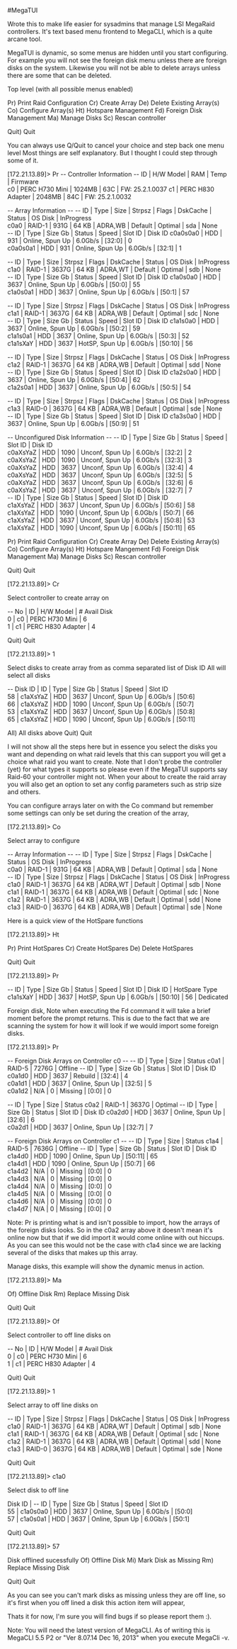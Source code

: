 #MegaTUI

Wrote this to make life easier for sysadmins that manage LSI MegaRaid
controllers. It's text based menu frontend to MegaCLI, which is a quite arcane
tool. 

MegaTUI is dynamic, so some menus are hidden until you start configuring. For
example you will not see the foreign disk menu unless there are foreign disks
on the system. Likewise you will not be able to delete arrays unless there are
some that can be deleted. 

Top level (with all possible menus enabled)

 Pr) Print Raid Configuration
 Cr) Create Array
 De) Delete Existing Array(s)
 Co) Configure Array(s)
 Ht) Hotspare Management
 Fd) Foreign Disk Management
 Ma) Manage Disks
 Sc) Rescan controller

 Quit) Quit

You can always use Q/Quit to cancel your choice and step back one menu level
Most things are self explanatory. But I thought I could step through some of
it.

[172.21.13.89]> Pr 
-- Controller Information --
ID  | H/W Model         | RAM    | Temp | Firmware     
c0  | PERC H730 Mini    | 1024MB | 63C  | FW: 25.2.1.0037 
c1  | PERC H830 Adapter | 2048MB | 84C  | FW: 25.2.1.0032 

-- Array Information --
-- ID | Type    |    Size |  Strpsz |      Flags | DskCache |   Status |  OS Disk | InProgress   
c0a0  | RAID-1  |    931G |   64 KB |    ADRA,WB |  Default |  Optimal |      sda | None         
-- ID    | Type | Size Gb  | Status          | Speed    | Slot ID  | Disk ID 
c0a0s0a0 | HDD  | 931      | Online, Spun Up | 6.0Gb/s  | [32:0]   | 0       
c0a0s0a1 | HDD  | 931      | Online, Spun Up | 6.0Gb/s  | [32:1]   | 1       

-- ID | Type    |    Size |  Strpsz |      Flags | DskCache |   Status |  OS Disk | InProgress   
c1a0  | RAID-1  |   3637G |   64 KB |    ADRA,WT |  Default |  Optimal |      sdb | None         
-- ID    | Type | Size Gb  | Status          | Speed    | Slot ID  | Disk ID 
c1a0s0a0 | HDD  | 3637     | Online, Spun Up | 6.0Gb/s  | [50:0]   | 55      
c1a0s0a1 | HDD  | 3637     | Online, Spun Up | 6.0Gb/s  | [50:1]   | 57      

-- ID | Type    |    Size |  Strpsz |      Flags | DskCache |   Status |  OS Disk | InProgress   
c1a1  | RAID-1  |   3637G |   64 KB |    ADRA,WB |  Default |  Optimal |      sdc | None         
-- ID    | Type | Size Gb  | Status          | Speed    | Slot ID  | Disk ID 
c1a1s0a0 | HDD  | 3637     | Online, Spun Up | 6.0Gb/s  | [50:2]   | 59      
c1a1s0a1 | HDD  | 3637     | Online, Spun Up | 6.0Gb/s  | [50:3]   | 52      
c1a1sXaY | HDD  | 3637     | HotSP, Spun Up  | 6.0Gb/s  | [50:10]  | 56      

-- ID | Type    |    Size |  Strpsz |      Flags | DskCache |   Status |  OS Disk | InProgress   
c1a2  | RAID-1  |   3637G |   64 KB |    ADRA,WB |  Default |  Optimal |      sdd | None         
-- ID    | Type | Size Gb  | Status          | Speed    | Slot ID  | Disk ID 
c1a2s0a0 | HDD  | 3637     | Online, Spun Up | 6.0Gb/s  | [50:4]   | 62      
c1a2s0a1 | HDD  | 3637     | Online, Spun Up | 6.0Gb/s  | [50:5]   | 54      

-- ID | Type    |    Size |  Strpsz |      Flags | DskCache |   Status |  OS Disk | InProgress   
c1a3  | RAID-0  |   3637G |   64 KB |    ADRA,WB |  Default |  Optimal |      sde | None         
-- ID    | Type | Size Gb  | Status          | Speed    | Slot ID  | Disk ID 
c1a3s0a0 | HDD  | 3637     | Online, Spun Up | 6.0Gb/s  | [50:9]   | 51      


-- Unconfigured Disk Information --
-- ID    | Type | Size Gb  | Status          | Speed    | Slot ID  | Disk ID  
c0aXsYaZ | HDD  | 1090     | Unconf, Spun Up | 6.0Gb/s  | [32:2]   | 2        
c0aXsYaZ | HDD  | 1090     | Unconf, Spun Up | 6.0Gb/s  | [32:3]   | 3        
c0aXsYaZ | HDD  | 3637     | Unconf, Spun Up | 6.0Gb/s  | [32:4]   | 4        
c0aXsYaZ | HDD  | 3637     | Unconf, Spun Up | 6.0Gb/s  | [32:5]   | 5        
c0aXsYaZ | HDD  | 3637     | Unconf, Spun Up | 6.0Gb/s  | [32:6]   | 6        
c0aXsYaZ | HDD  | 3637     | Unconf, Spun Up | 6.0Gb/s  | [32:7]   | 7        
-- ID    | Type | Size Gb  | Status          | Speed    | Slot ID  | Disk ID  
c1aXsYaZ | HDD  | 3637     | Unconf, Spun Up | 6.0Gb/s  | [50:6]   | 58       
c1aXsYaZ | HDD  | 1090     | Unconf, Spun Up | 6.0Gb/s  | [50:7]   | 66       
c1aXsYaZ | HDD  | 3637     | Unconf, Spun Up | 6.0Gb/s  | [50:8]   | 53       
c1aXsYaZ | HDD  | 1090     | Unconf, Spun Up | 6.0Gb/s  | [50:11]  | 65       

 Pr) Print Raid Configuration
 Cr) Create Array
 De) Delete Existing Array(s)
 Co) Configure Array(s)
 Ht) Hotspare Mangement
 Fd) Foreign Disk Management
 Ma) Manage Disks
 Sc) Rescan controller

 Quit) Quit

[172.21.13.89]> Cr

Select controller to create array on

-- No | ID | H/W Model            | # Avail Disk    
    0 | c0 | PERC H730 Mini       | 6               
    1 | c1 | PERC H830 Adapter    | 4               

Quit) Quit

[172.21.13.89]> 1

Select disks to create array from as comma separated list of Disk ID
All will select all disks

-- Disk ID | ID       | Type | Size Gb  | Status          | Speed    | Slot ID  
58         | c1aXsYaZ | HDD  | 3637     | Unconf, Spun Up | 6.0Gb/s  | [50:6]   
66         | c1aXsYaZ | HDD  | 1090     | Unconf, Spun Up | 6.0Gb/s  | [50:7]   
53         | c1aXsYaZ | HDD  | 3637     | Unconf, Spun Up | 6.0Gb/s  | [50:8]   
65         | c1aXsYaZ | HDD  | 1090     | Unconf, Spun Up | 6.0Gb/s  | [50:11]  

All) All disks above
Quit) Quit

I will not show all the steps here but in essence you select the disks you want
and depending on what raid levels that this can support you will get a choice
what raid you want to create. Note that I don't probe the controller (yet) for
what types it supports so please even if the MegaTUI supports say Raid-60 your
controller might not. When your about to create the raid array you will also
get an option to set any config parameters such as strip size and others. 

You can configure arrays later on with the Co command but remember some
settings can only be set during the creation of the array,

[172.21.13.89]> Co

Select array to configure

-- Array Information --
-- ID | Type    |    Size |  Strpsz |      Flags | DskCache |   Status |  OS Disk | InProgress   
c0a0  | RAID-1  |    931G |   64 KB |    ADRA,WB |  Default |  Optimal |      sda | None         
-- ID | Type    |    Size |  Strpsz |      Flags | DskCache |   Status |  OS Disk | InProgress   
c1a0  | RAID-1  |   3637G |   64 KB |    ADRA,WT |  Default |  Optimal |      sdb | None         
c1a1  | RAID-1  |   3637G |   64 KB |    ADRA,WB |  Default |  Optimal |      sdc | None         
c1a2  | RAID-1  |   3637G |   64 KB |    ADRA,WB |  Default |  Optimal |      sdd | None         
c1a3  | RAID-0  |   3637G |   64 KB |    ADRA,WB |  Default |  Optimal |      sde | None         


Here is a quick view of the HotSpare functions

[172.21.13.89]> Ht

 Pr) Print HotSpares
 Cr) Create HotSpares
 De) Delete HotSpares

 Quit) Quit

[172.21.13.89]> Pr

-- ID    | Type | Size Gb | Status          | Speed    | Slot ID  | Disk ID | HotSpare Type
c1a1sXaY | HDD  | 3637    | HotSP, Spun Up  | 6.0Gb/s  | [50:10]  | 56      | Dedicated

Foreign disk, Note when executing the Fd command it will take a brief moment
before the prompt returns. This is due to the fact that we are scanning the
system for how it will look if we would import some foreign disks.

[172.21.13.89]> Pr

-- Foreign Disk Arrays on Controller c0 --
-- ID | Type    |    Size |  Status 
c0a1  | RAID-5  |   7276G | Offline 
-- ID | Type | Size Gb | Status               | Slot ID  | Disk ID 
c0a1d0 | HDD  | 3637    | Rebuild              | [32:4]   | 4       
c0a1d1 | HDD  | 3637    | Online, Spun Up      | [32:5]   | 5       
c0a1d2 | N/A  | 0       | Missing              | [0:0]    | 0       

-- ID | Type    |    Size |  Status 
c0a2  | RAID-1  |   3637G | Optimal 
-- ID | Type | Size Gb | Status               | Slot ID  | Disk ID 
c0a2d0 | HDD  | 3637    | Online, Spun Up      | [32:6]   | 6       
c0a2d1 | HDD  | 3637    | Online, Spun Up      | [32:7]   | 7       


-- Foreign Disk Arrays on Controller c1 --
-- ID | Type    |    Size |  Status 
c1a4  | RAID-5  |   7636G | Offline 
-- ID | Type | Size Gb | Status               | Slot ID  | Disk ID 
c1a4d0 | HDD  | 1090    | Online, Spun Up      | [50:11]  | 65      
c1a4d1 | HDD  | 1090    | Online, Spun Up      | [50:7]   | 66      
c1a4d2 | N/A  | 0       | Missing              | [0:0]    | 0       
c1a4d3 | N/A  | 0       | Missing              | [0:0]    | 0       
c1a4d4 | N/A  | 0       | Missing              | [0:0]    | 0       
c1a4d5 | N/A  | 0       | Missing              | [0:0]    | 0       
c1a4d6 | N/A  | 0       | Missing              | [0:0]    | 0       
c1a4d7 | N/A  | 0       | Missing              | [0:0]    | 0 


Note: Pr is printing what is and isn't possible to import, how the arrays of
the foreign disks looks. So in the c0a2 array above it doesn't mean it's online
now but that if we did import it would come online with out hiccups. As you can
see this would not be the case with c1a4 since we are lacking several of the
disks that makes up this array.


Manage disks, this example will show the dynamic menus in action.


 [172.21.13.89]> Ma

 Of) Offline Disk
 Rm) Replace Missing Disk

 Quit) Quit

[172.21.13.89]> Of

Select controller  to off line disks on

-- No | ID | H/W Model            | # Avail Disk    
    0 | c0 | PERC H730 Mini       | 6               
    1 | c1 | PERC H830 Adapter    | 4               

Quit) Quit

[172.21.13.89]> 1

Select array to off line disks on

-- ID | Type    |    Size |  Strpsz |      Flags | DskCache |   Status |  OS Disk | InProgress   
c1a0  | RAID-1  |   3637G |   64 KB |    ADRA,WT |  Default |  Optimal |      sdb | None         
c1a1  | RAID-1  |   3637G |   64 KB |    ADRA,WB |  Default |  Optimal |      sdc | None         
c1a2  | RAID-1  |   3637G |   64 KB |    ADRA,WB |  Default |  Optimal |      sdd | None         
c1a3  | RAID-0  |   3637G |   64 KB |    ADRA,WB |  Default |  Optimal |      sde | None         

Quit) Quit

[172.21.13.89]> c1a0

Select disk to off line

Disk ID  | -- ID    | Type | Size Gb  | Status          | Speed    | Slot ID  
55       | c1a0s0a0 | HDD  | 3637     | Online, Spun Up | 6.0Gb/s  | [50:0]   
57       | c1a0s0a1 | HDD  | 3637     | Online, Spun Up | 6.0Gb/s  | [50:1]   

Quit) Quit

[172.21.13.89]> 57

Disk offlined sucessfully
 Of) Offline Disk
 Mi) Mark Disk as Missing
 Rm) Replace Missing Disk

 Quit) Quit

As you can see you can't mark disks as missing unless they are off line, so it's
first when you off lined a disk this action item will appear, 


Thats it for now, I'm sure you will find bugs if so please report them :).



Note: You will need the  latest version of MegaCLI. As of writing this is MegaCLI 5.5 P2 or "Ver
8.07.14 Dec 16, 2013"  when you execute MegaCli -v.  
